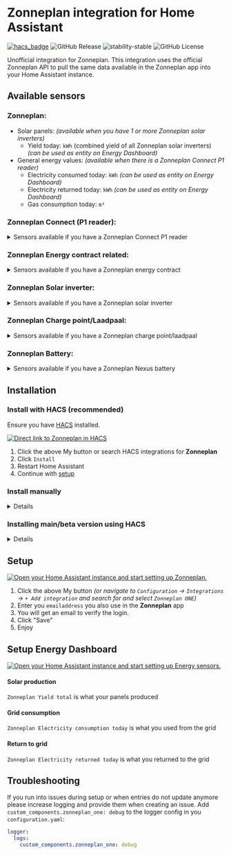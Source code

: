 # Zonneplan integration for Home Assistant

[![hacs_badge](https://img.shields.io/badge/HACS-Default-orange.svg?style=for-the-badge)](https://hacs.xyz/)
![GitHub Release](https://img.shields.io/github/v/release/fsaris/home-assistant-zonneplan-one?style=for-the-badge)
![stability-stable](https://img.shields.io/badge/stability-stable-green.svg?style=for-the-badge&color=green)
![GitHub License](https://img.shields.io/github/license/fsaris/home-assistant-zonneplan-one?style=for-the-badge)

Unofficial integration for Zonneplan. This integration uses the official Zonneplan API to pull the same data available in the Zonneplan app into your Home Assistant instance.

## Available sensors
### Zonneplan:
   - Solar panels: _(available when you have 1 or more Zonneplan solar inverters)_
     - Yield today: `kWh` (combined yield of all Zonneplan solar inverters) _(can be used as entity on Energy Dashboard)_
   - General energy values: _(available when there is a Zonneplan Connect P1 reader)_
     - Electricity consumed today: `kWh` _(can be used as entity on Energy Dashboard)_
     - Electricity returned today: `kWh` _(can be used as entity on Energy Dashboard)_
     - Gas consumption today: `m³`

### Zonneplan Connect (P1 reader):
<details>
<summary>Sensors available if you have a Zonneplan Connect P1 reader</summary>
   
   - Electricity consumption: `W`
   - Electricity production: `W`
   - Electricity average: `W` (average use over the last 5min)
   - Electricity first measured: `date` _(default disabled)_
   - Electricity last measured: `date`
   - Electricity last measured production: `date`
   - Gas first measured: `date` _(default disabled)_
   - Gas last measured: `date`
</details>

### Zonneplan Energy contract related:
<details>
<summary>Sensors available if you have a Zonneplan energy contract</summary>
   
   - Current Zonneplan Electricity tariff: `€/kWh`
       - The full Electricity forecast is available as a forecast attribute of this sensor
   - Current Zonneplan Gas tariff: `€/m³`
   - Next Zonneplan Gas tariff: `€/m³` 
   - 8 hours forecast of Zonneplan Electricity tariff: `€/kWh` _(default disabled, available when you have a energy contract)_
   - Current electricity usage
   - Sustainability score
   - Electricity delivery costs today
   - Electricity production costs today
   - Gas delivery costs today
</details>
     
### Zonneplan Solar inverter:
<details>
<summary>Sensors available if you have a Zonneplan solar inverter</summary>
   
   - Yield total: `kWh`
   - First measured: `date` _(default disabled)_
   - Last measured value: `W`
   - Last measured: `date`
   - Powerplay enabled: `on/off` _(default disabled)_
   - Powerplay/power limit active: `on/off` _(default disabled)_
   - Powerplay total: `€` _(default disabled)_
   - Powerplay today: `€` _(default disabled)_
</details>

### Zonneplan Charge point/Laadpaal:
<details>
<summary>Sensors available if you have a Zonneplan charge point/laadpaal</summary>
   
  - Charge point state
  - Charge point power `W`
  - Charge point energy delivered session `kWh`
  - Charge point next schedule start `date`
  - Charge point next schedule end `date`
  - Charge point dynamic load balancing health _(default disabled)_
  - Charge point connectivity state `on/off`
  - Charge point can charge `on/off`
  - Charge point can schedule `on/off`
  - Charge point charging manually `on/off`
  - Charge point charging automatically `on/off`
  - Charge point plug and charge `on/off`
  - Charge point overload protection active `on/off` _(default disabled)_
  - Charge point session cost `€`
  - Charge point cost total `€`
  - Charge point session average costs `€/kWh`
  - Charge point start mode _(default disabled)_
  - Charge point dynamic load desired distance `km`
  - Charge point dynamic load desired end time `datetime`
  - Charge point session start time `datetime`
  - Charge point session charged distance `km`
  - Charge point dynamic charging enabled `on/off`
  - Charge point dynamic charging flex enabled `on/off`
  - Charge point dynamic charging flex suppressed `on/off` _(default disabled)_
  - Buttons to start/stop charge
</details>

### Zonneplan Battery:
<details>
<summary>Sensors available if you have a Zonneplan Nexus battery</summary>
   
  - Battery state
  - Percentage `%`
  - Power `W` _(default disabled)_
  - Delivery today `kWh`
  - Production today `kWh`
  - Today `€`
  - Total `€`
  - Dynamic charging enabled `on/off`
  - Dynamic load balancing overload active `on/off`
  - Dynamic load balancing overload enabled `on/off`
  - Manual control enabled `on/off`
  - Inverter state _(default disabled)_
  - Manual control state _(default disabled)_
  - First measured `datetime` _(default disabled)_
  - Last measured `datetime`
</details>

## Installation

### Install with HACS (recommended)

Ensure you have [HACS](https://hacs.xyz/) installed. 

[![Direct link to Zonneplan in HACS](https://my.home-assistant.io/badges/hacs_repository.svg)](https://my.home-assistant.io/redirect/hacs_repository/?owner=fsaris&repository=home-assistant-zonneplan-one)

1. Click the above My button or search HACS integrations for **Zonneplan**
1. Click `Install`
1. Restart Home Assistant
1. Continue with [setup](#setup)

### Install manually
<details>
   
1. Install this platform by creating a `custom_components` folder in the same folder as your configuration.yaml, if it doesn't already exist.
2. Create another folder `zonneplan_one` in the `custom_components` folder. 
3. Copy all files from `custom_components/zonneplan_one` into the newly created `zonneplan_one` folder.
</details>

### Installing main/beta version using HACS
<details>
   
1. Go to `HACS` => `Integrations`
1. Click on the three dots icon in right bottom of the **Zonneplan** card
1. Click `Reinstall`
1. Make sure `Show beta versions` is checked
1. Select version `main`
1. Click install and restart HA
</details>

## Setup
[![Open your Home Assistant instance and start setting up Zonneplan.](https://my.home-assistant.io/badges/config_flow_start.svg)](https://my.home-assistant.io/redirect/config_flow_start/?domain=zonneplan_one)
1. Click the above My button _(or navigate to `Configuration` -> `Integrations` -> `+ Add integration` and search for and select `Zonneplan ONE`)_
1. Enter you `emailaddress` you also use in the **Zonneplan** app
1. You will get an email to verify the login.
1. Click "Save"
1. Enjoy

## Setup Energy Dashboard
[![Open your Home Assistant instance and start setting up Energy sensors.](https://my.home-assistant.io/badges/config_energy.svg)](https://my.home-assistant.io/redirect/config_energy/)

#### Solar production
`Zonneplan Yield total` is what your panels produced

#### Grid consumption  
`Zonneplan Electricity consumption today` is what you used from the grid

#### Return to grid
`Zonneplan Electricity returned today` is what you returned to the grid

## Troubleshooting

If you run into issues during setup or when entries do not update anymore please increase logging and provide them when creating an issue.
Add `custom_components.zonneplan_one: debug` to the logger config in you `configuration.yaml`:

```yaml
logger:
  logs:
    custom_components.zonneplan_one: debug
```

